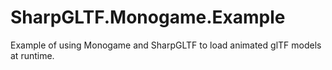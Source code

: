 # SharpGLTF.Monogame.Example

Example of using Monogame and SharpGLTF to load animated glTF models at runtime.
